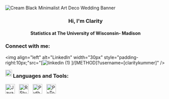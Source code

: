 ![Cream Black Minimalist Art Deco Wedding Banner](https://github.com/ckkummer/ckkummer/assets/114955006/0958aba6-3750-4202-b416-863b7a3a2353)

<h3 align="center">
Hi, I'm Clarity
</h3>

<h4 align="center">
Statistics at The University of Wisconsin- Madison
</h4>



### Connect with me:
<img align="left" alt="LinkedIn" width="30px" style="padding-right:10px;"src="[![linkedin (1)](https://github.com/ckkummer/ckkummer/assets/114955006/53ef2b01-dd59-4b0f-911b-1b69dd733e45)
]/[METHOD]?username=[claritykummer]" />

<a href="https://www.linkedin.com/in/claritykummer/"><img align="left" src="https://raw.githubusercontent.com/ckkummer/ckkummer/main/images/linkedin.svg" alt="Yu Shi | LinkedIn" width="21px"/></a>





### Languages and Tools:

<img align="left" alt="Java" width="30px" style="padding-right:10px;" src="https://cdn.jsdelivr.net/gh/devicons/devicon/icons/java/java-original.svg"/>
<img align="left" alt="R Studio" width="30px" style="padding-right:10px;" src="https://cdn.jsdelivr.net/gh/devicons/devicon/icons/rstudio/rstudio-original.svg"/> 
<img align="left" alt="Python" width="30px" style="padding-right:10px;" src="https://cdn.jsdelivr.net/gh/devicons/devicon/icons/python/python-original.svg"/> 
<img align="left" alt="PyTorch" width="30px" style="padding-right:10px;" src="https://cdn.jsdelivr.net/gh/devicons/devicon/icons/pytorch/pytorch-original.svg"/> 
